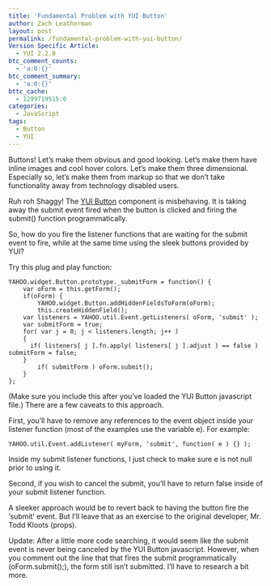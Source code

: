 ```yaml
---
title: 'Fundamental Problem with YUI Button'
author: Zach Leatherman
layout: post
permalink: /fundamental-problem-with-yui-button/
Version Specific Article:
  - YUI 2.2.0
btc_comment_counts:
  - 'a:0:{}'
btc_comment_summary:
  - 'a:0:{}'
bttc_cache:
  - 1299719515:0
categories:
  - JavaScript
tags:
  - Button
  - YUI
---
```


Buttons! Let’s make them obvious and good looking. Let’s make them have inline images and cool hover colors. Let’s make them three dimensional. Especially so, let’s make them from markup so that we don’t take functionality away from technology disabled users.

Ruh roh Shaggy! The [YUI Button][1] component is misbehaving. It is taking away the submit event fired when the button is clicked and firing the submit() function programmatically.

 [1]: http://yuiblog.com/blog/2007/02/20/yui-220-released/

So, how do you fire the listener functions that are waiting for the submit event to fire, while at the same time using the sleek buttons provided by YUI?

Try this plug and play function:

    YAHOO.widget.Button.prototype._submitForm = function() {
        var oForm = this.getForm();
        if(oForm) {
            YAHOO.widget.Button.addHiddenFieldsToForm(oForm);
            this.createHiddenField();
        var listeners = YAHOO.util.Event.getListeners( oForm, 'submit' );
        var submitForm = true;
        for( var j = 0; j < listeners.length; j++ )
        {
          if( listeners[ j ].fn.apply( listeners[ j ].adjust ) == false ) submitForm = false;
        }
            if( submitForm ) oForm.submit();
        }
    };

(Make sure you include this after you’ve loaded the YUI Button javascript file.) There are a few caveats to this approach.

First, you’ll have to remove any references to the event object inside your listener function (most of the examples use the variable e). For example:

    YAHOO.util.Event.addListener( myForm, 'submit', function( e ) {} );

Inside my submit listener functions, I just check to make sure e is not null prior to using it.

Second, if you wish to cancel the submit, you’ll have to return false inside of your submit listener function.

A sleeker approach would be to revert back to having the button fire the ‘submit’ event. But I’ll leave that as an exercise to the original developer, Mr. Todd Kloots (props).

Update: After a little more code searching, it would seem like the submit event is never being canceled by the YUI Button javascript. However, when you comment out the line that that fires the submit programmatically (oForm.submit();), the form still isn’t submitted. I’ll have to research a bit more.